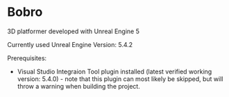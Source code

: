 # Bobro

3D platformer developed with Unreal Engine 5

Currently used Unreal Engine Version: 5.4.2

Prerequisites:
* Visual Studio Integraion Tool plugin installed (latest verified working version: 5.4.0) - note that this plugin can most likely be skipped, but will throw a warning when building the project.
